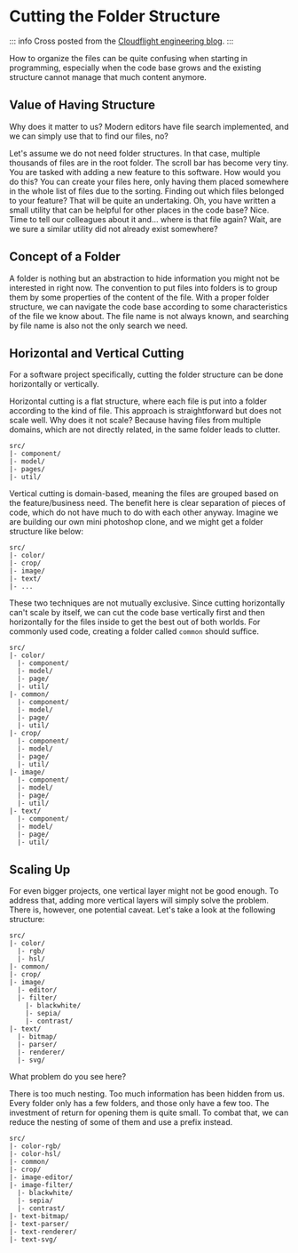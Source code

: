 # Cutting the Folder Structure

<Badge type="info" text="published on 2022-12-29" />

::: info
Cross posted from the [Cloudflight engineering blog](https://engineering.cloudflight.io/cutting-the-folder-structure).
:::

How to organize the files can be quite confusing when starting in programming, especially when the code base grows and the existing structure cannot manage that much content anymore.

## Value of Having Structure

Why does it matter to us? Modern editors have file search implemented, and we can simply use that to find our files, no?

Let's assume we do not need folder structures. In that case, multiple thousands of files are in the root folder. The scroll bar has become very tiny. You are tasked with adding a new feature to this software. How would you do this? You can create your files here, only having them placed somewhere in the whole list of files due to the sorting. Finding out which files belonged to your feature? That will be quite an undertaking. Oh, you have written a small utility that can be helpful for other places in the code base? Nice. Time to tell our colleagues about it and… where is that file again? Wait, are we sure a similar utility did not already exist somewhere?

## Concept of a Folder

A folder is nothing but an abstraction to hide information you might not be interested in right now. The convention to put files into folders is to group them by some properties of the content of the file. With a proper folder structure, we can navigate the code base according to some characteristics of the file we know about. The file name is not always known, and searching by file name is also not the only search we need.

## Horizontal and Vertical Cutting

For a software project specifically, cutting the folder structure can be done horizontally or vertically.

Horizontal cutting is a flat structure, where each file is put into a folder according to the kind of file. This approach is straightforward but does not scale well. Why does it not scale? Because having files from multiple domains, which are not directly related, in the same folder leads to clutter.

```
src/
|- component/
|- model/
|- pages/
|- util/
```

Vertical cutting is domain-based, meaning the files are grouped based on the feature/business need. The benefit here is clear separation of pieces of code, which do not have much to do with each other anyway. Imagine we are building our own mini photoshop clone, and we might get a folder structure like below:

```
src/
|- color/
|- crop/
|- image/
|- text/
|- ...
```

These two techniques are not mutually exclusive. Since cutting horizontally can't scale by itself, we can cut the code base vertically first and then horizontally for the files inside to get the best out of both worlds. For commonly used code, creating a folder called `common` should suffice.

```
src/
|- color/
  |- component/
  |- model/
  |- page/
  |- util/
|- common/
  |- component/
  |- model/
  |- page/
  |- util/
|- crop/
  |- component/
  |- model/
  |- page/
  |- util/
|- image/
  |- component/
  |- model/
  |- page/
  |- util/
|- text/
  |- component/
  |- model/
  |- page/
  |- util/
```

## Scaling Up

For even bigger projects, one vertical layer might not be good enough. To address that, adding more vertical layers will simply solve the problem. There is, however, one potential caveat. Let's take a look at the following structure:

```
src/
|- color/
  |- rgb/
  |- hsl/
|- common/
|- crop/
|- image/
  |- editor/
  |- filter/
    |- blackwhite/
    |- sepia/
    |- contrast/
|- text/
  |- bitmap/
  |- parser/
  |- renderer/
  |- svg/
```

What problem do you see here?

There is too much nesting. Too much information has been hidden from us. Every folder only has a few folders, and those only have a few too. The investment of return for opening them is quite small. To combat that, we can reduce the nesting of some of them and use a prefix instead.

```
src/
|- color-rgb/
|- color-hsl/
|- common/
|- crop/
|- image-editor/
|- image-filter/
  |- blackwhite/
  |- sepia/
  |- contrast/
|- text-bitmap/
|- text-parser/
|- text-renderer/
|- text-svg/
```

